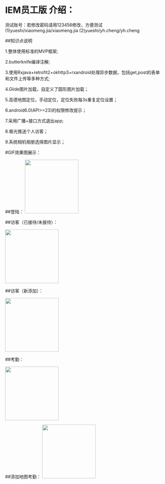 IEM员工版 介绍：
====

测试账号：若修改密码请用123456修改，方便测试
(1)yueshi/xiaomeng.jia/xiaomeng.jia
(2)yueshi/yh.cheng/yh.cheng

##知识点说明

 1.整体使用标准的MVP框架;
 
 2.butterknife编译注解;
 
 3.使用Rxjava+retrofit2+okhttp3+rxandroid处理异步数据，包括get,post的表单和文件上传等多种方式;
 
 4.Glide图片加载，自定义了圆形图片加载；
 
 5.高德地图定位，手动定位，定位失败每3s重复定位设置；
 
 6.android6.0(API>=23)的权限修改提示；
 
 7.采用广播+接口方式退出app;
 
 8.极光推送个人访客；
 
 9.系统相机相册选择图片显示；


#GIF效果图展示：

##登陆：
<img width="173" height=“274” src="https://github.com/66668/IEMClient/blob/master/readme_pic/login.gif"></img>

##访客（已接待/未接待）：

<img width="173" height=“274” src="https://github.com/66668/IEMClient/blob/master/readme_pic/visitor.gif"></img>

##访客（新添加）：

<img width="173" height=“274” src="https://github.com/66668/IEMClient/blob/master/readme_pic/addvisitor.gif"></img>

##考勤：

<img width="173" height=“274” src="https://github.com/66668/IEMClient/blob/master/readme_pic/attend_month.gif"></img>

##添加地图考勤：
<img width="173" height=“274” src="https://github.com/66668/IEMClient/blob/master/readme_pic/map.gif">
